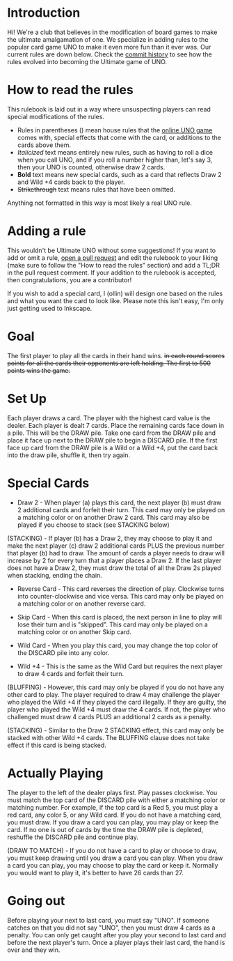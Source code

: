 # Introduction
Hi! We're a club that believes in the modification of board games to make the ultimate amalgamation of one. We specialize in adding rules to the popular card game UNO to make it even more fun than it ever was. Our current rules are down below. Check the [commit history](https://github.com/Ultimate-Uno/rules/commits/main) to see how the rules evolved into becoming the Ultimate game of UNO.

# How to read the rules
This rulebook is laid out in a way where unsuspecting players can read special modifications of the rules. 

* Rules in parentheses () mean house rules that the [online UNO game](https://store.steampowered.com/app/470220/UNO/) comes with, special effects that come with the card, or additions to the cards above them. 
* _Italicized_ text means entirely new rules, such as having to roll a dice when you call UNO, and if you roll a number higher than, let's say 3, then your UNO is counted, otherwise draw 2 cards.
* __Bold__ text means new special cards, such as a card that reflects Draw 2 and Wild +4 cards back to the player.
* ~~Strikethrough~~ text means rules that have been omitted.

Anything not formatted in this way is most likely a real UNO rule.

# Adding a rule
This wouldn't be Ultimate UNO without some suggestions! If you want to add or omit a rule, [open a pull request](https://github.com/Ultimate-Uno/rules/pulls) and edit the rulebook to your liking (make sure to follow the "How to read the rules" section) and add a TL;DR in the pull request comment. If your addition to the rulebook is accepted, then congratulations, you are a contributor!

If you wish to add a special card, I (ollin) will design one based on the rules and what you want the card to look like. Please note this isn't easy, I'm only just getting used to Inkscape.

# Goal
The first player to play all the cards in their hand wins. ~~in each round scores points for all the cards their opponents are left holding. The first to 500 points wins the game.~~

# Set Up
Each player draws a card. The player with the highest card value is the dealer. Each player is dealt 7 cards. Place the remaining cards face down in a pile. This will be the DRAW pile. Take one card from the DRAW pile and place it face up next to the DRAW pile to begin a DISCARD pile. If the first face up card from the DRAW pile is a Wild or a Wild +4, put the card back into the draw pile, shuffle it, then try again.

# Special Cards

* Draw 2 - When player (a) plays this card, the next player (b) must draw 2 additional cards and forfeit their turn. This card may only be played on a matching color or on another Draw 2 card. This card may also be played if you choose to stack (see STACKING below)

(STACKING) - If player (b) has a Draw 2, they may choose to play it and make the next player (c) draw 2 additional cards PLUS the previous number that player (b) had to draw. The amount of cards a player needs to draw will increase by 2 for every turn that a player places a Draw 2. If the last player does not have a Draw 2, they must draw the total of all the Draw 2s played when stacking, ending the chain.

* Reverse Card - This card reverses the direction of play. Clockwise turns into counter-clockwise and vice versa. This card may only be played on a matching color or on another reverse card. 

* Skip Card - When this card is placed, the next person in line to play will lose their turn and is "skipped". This card may only be played on a matching color or on another Skip card.

* Wild Card - When you play this card, you may change the top color of the DISCARD pile into any color. 

* Wild +4 - This is the same as the Wild Card but requires the next player to draw 4 cards and forfeit their turn. 

(BLUFFING) - However, this card may only be played if you do not have any other card to play. The player required to draw 4 may challenge the player who played the Wild +4 if they played the card illegally. If they are guilty, the player who played the Wild +4 must draw the 4 cards. If not, the player who challenged must draw 4 cards PLUS an additional 2 cards as a penalty.

(STACKING) - Similar to the Draw 2 STACKING effect, this card may only be stacked with other Wild +4 cards. The BLUFFING clause does not take effect if this card is being stacked.

# Actually Playing
The player to the left of the dealer plays first. Play passes clockwise. You must match the top card of the DISCARD pile with either a matching color or matching number. For example, if the top card is a Red 5, you must play a red card, any color 5, or any Wild card. If you do not have a matching card, you must draw. If you draw a card you can play, you may play or keep the card. If no one is out of cards by the time the DRAW pile is depleted, reshuffle the DISCARD pile and continue play.

(DRAW TO MATCH) - If you do not have a card to play or choose to draw, you must keep drawing until you draw a card you can play. When you draw a card you can play, you may choose to play the card or keep it. Normally you would want to play it, it's better to have 26 cards than 27.

# Going out
Before playing your next to last card, you must say "UNO". If someone catches on that you did not say "UNO", then you must draw 4 cards as a penalty. You can only get caught after you play your second to last card and before the next player's turn. Once a player plays their last card, the hand is over and they win. 
